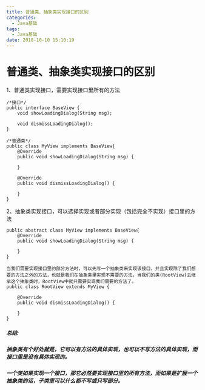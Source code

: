 ```yaml
---
title: 普通类、抽象类实现接口的区别
categories:
  - Java基础
tags:
  - Java基础
date: 2018-10-10 15:10:19
---
```




# 普通类、抽象类实现接口的区别

1、普通类实现接口，需要实现接口里所有的方法

```
/*接口*/
public interface BaseView {
    void showLoadingDialog(String msg);

    void dismissLoadingDialog();
}

/*普通类*/
public class MyView implements BaseView{
    @Override
    public void showLoadingDialog(String msg) {

    }

    @Override
    public void dismissLoadingDialog() {

    }
}

```

2、抽象类实现接口，可以选择实现或者部分实现（包括完全不实现）接口里的方法

```
public abstract class MyView implements BaseView{
    @Override
    public void showLoadingDialog(String msg) {
        
    }
}

当我们需要实现接口里的部分方法时，可以先写一个抽象类来实现该接口，并且实现除了我们想要的方法之外的方法，也就是我们在抽象类里实现不需要的方法，当我们的类(RootView)去继承这个抽象类时，RootView中就只需要实现我们需要的方法了。	
public class RootView extends MyView {

    @Override
    public void dismissLoadingDialog() {

    }
}

```

##### 总结:

##### 抽象类有个好处就是，它可以有方法的具体实现，也可以不写方法的具体实现，而接口里是没有具体实现的。

##### 一个类如果实现一个接口，那它必然要实现接口里的所有方法，而如果是扩展一个抽象类的话，子类里可以什么都不写或只写部分。